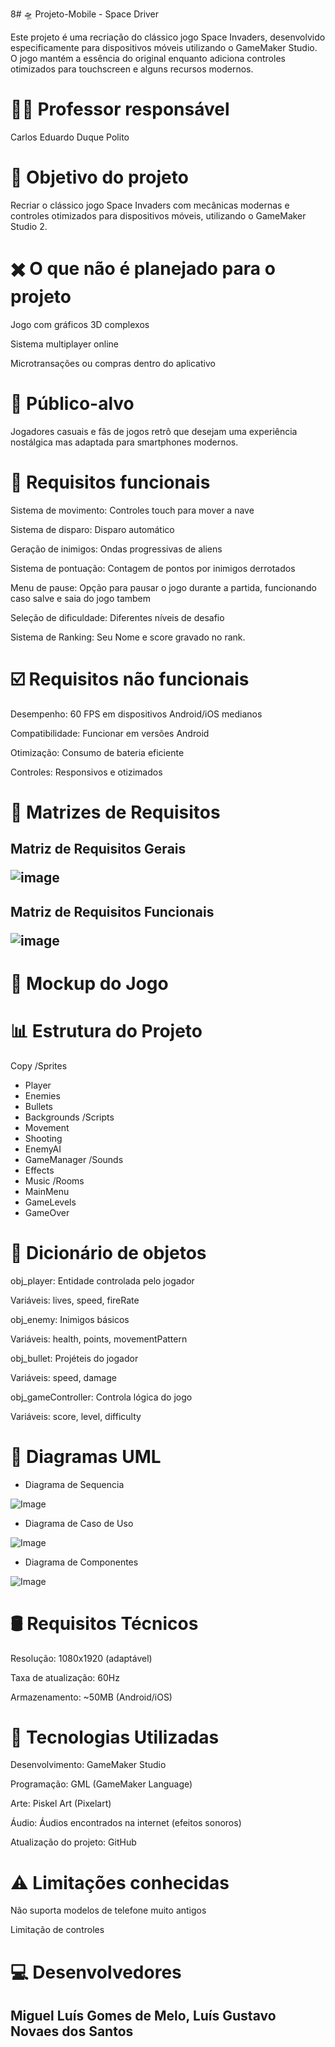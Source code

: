 8# 🛸 Projeto-Mobile - Space Driver

Este projeto é uma recriação do clássico jogo Space Invaders, desenvolvido especificamente para dispositivos móveis utilizando o GameMaker Studio. O jogo mantém a essência do original enquanto adiciona controles otimizados para touchscreen e alguns recursos modernos.

# 👨‍🏫 Professor responsável
Carlos Eduardo Duque Polito

# 🎯 Objetivo do projeto
Recriar o clássico jogo Space Invaders com mecânicas modernas e controles otimizados para dispositivos móveis, utilizando o GameMaker Studio 2.

# ✖️ O que não é planejado para o projeto

Jogo com gráficos 3D complexos

Sistema multiplayer online

Microtransações ou compras dentro do aplicativo

# 👥 Público-alvo
Jogadores casuais e fãs de jogos retrô que desejam uma experiência nostálgica mas adaptada para smartphones modernos.

# 🔨 Requisitos funcionais

Sistema de movimento: Controles touch para mover a nave

Sistema de disparo: Disparo automático

Geração de inimigos: Ondas progressivas de aliens

Sistema de pontuação: Contagem de pontos por inimigos derrotados

Menu de pause: Opção para pausar o jogo durante a partida, funcionando caso salve e saia do jogo tambem 

Seleção de dificuldade: Diferentes níveis de desafio

Sistema de Ranking: Seu Nome e score gravado no rank.

# ☑️ Requisitos não funcionais

Desempenho: 60 FPS em dispositivos Android/iOS medianos

Compatibilidade: Funcionar em versões Android

Otimização: Consumo de bateria eficiente

Controles: Responsivos e otizimados

# 📑 Matrizes de Requisitos

<h2> Matriz de Requisitos Gerais
  
![image](https://github.com/user-attachments/assets/0208ced6-4181-4867-b07e-22a92ebdf8cf)

<h2> Matriz de Requisitos Funcionais

![image](https://github.com/user-attachments/assets/da9f5a58-c9c3-44c5-aee6-76111e0e2476)

# 📱 Mockup do Jogo


# 📊 Estrutura do Projeto

Copy
/Sprites
  - Player
  - Enemies
  - Bullets
  - Backgrounds
/Scripts
  - Movement
  - Shooting
  - EnemyAI
  - GameManager
/Sounds
  - Effects
  - Music
/Rooms
  - MainMenu
  - GameLevels
  - GameOver

# 📖 Dicionário de objetos

obj_player: Entidade controlada pelo jogador

Variáveis: lives, speed, fireRate

obj_enemy: Inimigos básicos

Variáveis: health, points, movementPattern

obj_bullet: Projéteis do jogador

Variáveis: speed, damage

obj_gameController: Controla lógica do jogo

Variáveis: score, level, difficulty

# 🧍 Diagramas UML

- Diagrama de Sequencia
  
![Image](https://github.com/user-attachments/assets/da382ba4-e1ad-47d0-93d7-6e4ea5fabd29)

- Diagrama de Caso de Uso

![Image](https://github.com/user-attachments/assets/4dd8ecc8-1e92-4a3b-b73a-48236731e7ef)

- Diagrama de Componentes

![Image](https://github.com/user-attachments/assets/e3bc00b0-1ef8-4bfd-b26b-6cebe2e0effa)

# 🛢️ Requisitos Técnicos

Resolução: 1080x1920 (adaptável)

Taxa de atualização: 60Hz

Armazenamento: ~50MB (Android/iOS)

# 🧰 Tecnologias Utilizadas

Desenvolvimento: GameMaker Studio

Programação: GML (GameMaker Language)

Arte: Piskel Art (Pixelart)

Áudio: Áudios encontrados na internet (efeitos sonoros)

Atualização do projeto: GitHub

# ⚠️ Limitações conhecidas

Não suporta modelos de telefone muito antigos

Limitação de controles


# 💻 Desenvolvedores
<h2> Miguel Luís Gomes de Melo, Luís Gustavo Novaes dos Santos <h2>

